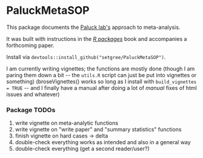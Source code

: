# PaluckMetaSOP

<!-- badges: start -->
<!-- badges: end -->

This package documents the [Paluck lab's](https://www.betsylevypaluck.com/) approach to meta-analysis. 

It was built with instructions in the [_R packages_](https://r-pkgs.org/) book and accompanies a forthcoming paper.  

Install via `devtools::install_github("setgree/PaluckMetaSOP")`.

I am currently writing vignettes; the functions are mostly done (though I am paring them down a bit -- the `utils.R` script can just be put into vignettes or something)
(broseVignettes() works so long as I install with `build_vignettes = TRUE` -- and I finally have a manual after doing a lot of _manual_ fixes of html issues and whatever)

### Package TODOs
1. write vignette on meta-analytic functions
2. write vignette on "write paper" and "summary statistics" functions
4. finish vignette on hard cases -> delta
4. double-check everything works as intended and also in a general way
6. double-check everything (get a second reader/user?)


